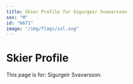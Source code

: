 ```yaml
---
title: Skier Profile for Sigurgeir Svavarsson
sex: "M"
id: "6671"
image: "/img/flags/isl.svg" 
---
```


# Skier Profile

This page is for: Sigurgeir Svavarsson.
    